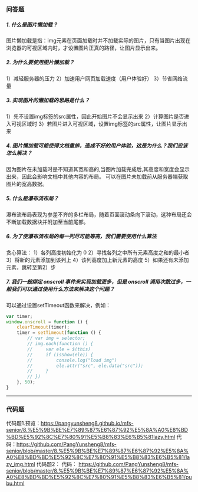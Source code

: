 ### 问答题
##### 1. 什么是图片懒加载？
图片懒加载是指：img元素在页面加载时并不加载实际的图片，只有当图片出现在浏览器的可视区域内时，才设置图片正真的路径，让图片显示出来。
##### 2. 为什么要使用图片懒加载？
1）减轻服务器的压力
2）加速用户网页加载速度（用户体验好）
3）节省网络流量
##### 3. 实现图片的懒加载的思路是什么？
1）先不设置img标签的src属性，因此开始图片不会显示出来
2）计算图片是否进入可视区域时
3）若图片进入可视区域，设置img标签的src属性，让图片显示出来
##### 4. 图片懒加载可能使得文档重排，造成不好的用户体验，这是为什么？我们应该怎么解决？
因为图片在未加载时是不知道其宽和高的,当图片加载完成后,其高度和宽度会显示出来，因此会影响文档中其他内容的布局。
可以在图片未加载前从服务器端获取图片的宽高数据。
##### 5. 什么是瀑布流布局？
瀑布流布局表现为参差不齐的多栏布局，随着页面滚动条向下滚动，这种布局还会不断加载数据块并附加至当前尾部。
##### 6. 为了使瀑布流布局的每一列尽可能等高，我们需要使用什么算法
贪心算法：
1）各列高度初始化为 0
2）寻找各列之中所有元素高度之和的最小者
3）将新的元素添加到该列上
4）该列高度加上新元素的高度
5）如果还有未添加元素，跳转至第2）步
##### 7. 我们一般绑定 onscroll 事件来实现加载更多，但是 onscroll 调用次数过多，一般我们可以通过使用什么方法来解决这个问题？
可以通过设置setTimeout函数来解决，例如：
```javascript
var timer;
window.onscroll = function () {
    clearTimeout(timer);
    timer = setTimeout(function () {
        // var img = selector;
        // img.each(function () {
        //     var ele = $(this)
        //     if (isShow(ele)) {
        //         console.log("load img")
        //         ele.attr("src", ele.data("src"));
        //     }
        // })
    }, 50);
}
```

---
### 代码题
代码题1.预览：https://pangyunsheng8.github.io/mfs-senior/8.%E5%9B%BE%E7%89%87%E6%87%92%E5%8A%A0%E8%BD%BD%E5%92%8C%E7%80%91%E5%B8%83%E6%B5%81lazy.html
代码：https://github.com/PangYunsheng8/mfs-senior/blob/master/8.%E5%9B%BE%E7%89%87%E6%87%92%E5%8A%A0%E8%BD%BD%E5%92%8C%E7%80%91%E5%B8%83%E6%B5%81/lazy_img.html
代码题2：
代码：
https://github.com/PangYunsheng8/mfs-senior/blob/master/8.%E5%9B%BE%E7%89%87%E6%87%92%E5%8A%A0%E8%BD%BD%E5%92%8C%E7%80%91%E5%B8%83%E6%B5%81/pubu.html